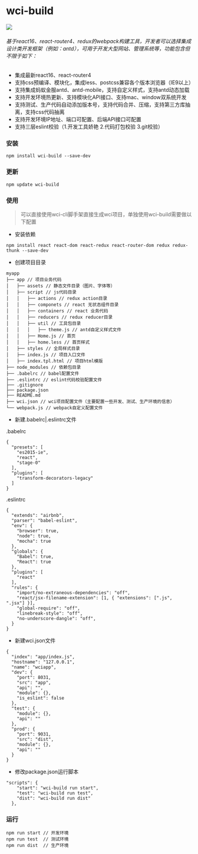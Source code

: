 # wci-build

[![](https://badge.juejin.im/entry/5a8f6e28f265da4e761fddca/likes.svg?style=flat-square)](https://juejin.im/post/5a8f6dc25188257a7b5aa8b3)


###### 基于react16、react-router4、redux的webpack构建工具，开发者可以选择集成设计类开发框架（例如：antd），可用于开发大型网站、管理系统等，功能包含但不限于如下：

* 集成最新react16、react-router4
* 支持css预编译、模块化，集成less、postcss兼容各个版本浏览器（IE9以上）
* 支持集成蚂蚁金服antd、antd-mobile，支持自定义样式，支持antd动态加载
* 支持开发环境热更新、支持模块化API接口、支持mac、window双系统开发
* 支持测试、生产代码自动添加版本号，支持代码合并、压缩，支持第三方库抽离，支持css代码抽离
* 支持开发环境IP地址、端口可配置、后端API接口可配置
* 支持三层eslint校验（1.开发工具娇艳 2.代码打包校验 3.git校验）

### 安装

```
npm install wci-build --save-dev
```

### 更新

```
npm update wci-build
```

### 使用
> 可以直接使用wci-cli脚手架直接生成wci项目，单独使用wci-build需要做以下配置

* 安装依赖

```
npm install react react-dom react-redux react-router-dom redux redux-thunk --save-dev
```

* 创建项目目录

```
myapp
├── app // 项目业务代码
│   ├── assets // 静态文件目录（图片、字体等）
│   ├── script // js代码目录
│   │   ├── actions // redux action目录
│   │   ├── componets // react 无状态组件目录
│   │   ├── containers // react 业务代码
│   │   ├── reducers // redux reducer目录
│   │   ├── util // 工具包目录
│   │   │   ├── theme.js // antd自定义样式文件
│   │   ├── Home.js // 首页
│   │   ├── home.less // 首页样式
│   ├── styles // 全局样式目录
│   ├── index.js // 项目入口文件
│   ├── index.tpl.html // 项目html模版
├── node_modules // 依赖包目录
├── .babelrc // babel配置文件
├── .eslintrc // eslint代码校验配置文件
├── .gitignore
├── package.json
├── README.md
├── wci.json // wci项目配置文件（主要配置一些开发、测试、生产环境的信息）
└── webpack.js // webpack自定义配置文件
```

* 新建.babelrc|.eslintrc文件

.babelrc

```
{
  "presets": [
    "es2015-ie",
    "react",
    "stage-0"
  ],
  "plugins": [
    "transform-decorators-legacy"
  ]
}
```

.eslintrc

```
{
  "extends": "airbnb",
  "parser": "babel-eslint",
  "env": {
    "browser": true,
    "node": true,
    "mocha": true
  },
  "globals": {
    "Babel": true,
    "React": true
  },
  "plugins": [
    "react"
  ],
  "rules": {
    "import/no-extraneous-dependencies": "off",
    "react/jsx-filename-extension": [1, { "extensions": [".js", ".jsx"] }],
    "global-require": "off",
    "linebreak-style": "off",
    "no-underscore-dangle": "off",
  }
}
```

* 新建wci.json文件

```
{
  "index": "app/index.js",
  "hostname": "127.0.0.1",
  "name": "wciapp",
  "dev": {
    "port": 8031,
    "src": "app",
    "api": "",
    "module": {},
    "is_eslint": false
  },
  "test": {
    "module": {},
    "api": ""
  },
  "prod": {
    "port": 9031,
    "src": "dist",
    "module": {},
    "api": ""
  }
}
```

* 修改package.json运行脚本

```
"scripts": {
    "start": "wci-build run start",
    "test": "wci-build run test",
    "dist": "wci-build run dist"
  },
```

### 运行

```
npm run start // 开发环境
npm run test  // 测试环境
npm run dist  // 生产环境
```
